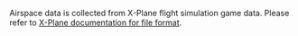 
Airspace data is collected from X-Plane flight simulation game data.
Please refer to [X-Plane documentation for file format](https://developer.x-plane.com/docs/specs/).
